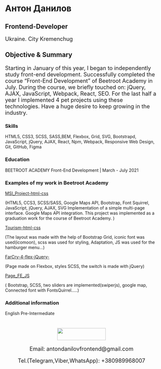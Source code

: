 # Антон Данилов
## Frontend-Developer
<div style="font-size: 18px">
      <p>Ukraine. City Kremenchug</p>
      <h3>Objective & Summary</h3>
      <p>Starting in January of this year, I began to independently study front-end development. Successfully completed the course “Front-End Development” of Beetroot Academy in July. During the course, we briefly touched on: jQuery, AJAX, JavaScript, Webpack, React, SEO. For the last half a year I implemented 4 pet projects using these technologies.
Have a huge desire to keep growing in the industry.
</p>
    </div>
    <div>
      <h3>Skills</h3>
      <p>
          HTML5, CSS3, SCSS, SASS,BEM, Flexbox, Grid, SVG, Bootstrapd, JavaScript, jQuery, AJAX, React, Npm, Webpack, Responsive Web Design, Git, GitHub, Figma   
      </p>
    </div>
    <div>
      <h3>Education</h3>
      <p>
        BEETROOT ACADEMY Front-End Development | March - July 2021
      </p>
    </div>
     <div>
      <h3>Examples of my work in Beetroot Academy</h3>
      <p>
             <a
          target="_blank"
          href="https://antondanilovfe.github.io/MSI_Project/"
          >MSI_Project-html-css</a
        >
      <p>
      (HTML5, CCS3, SCSS/SASS, Google Maps API, Bootstrap, Font Squirrel, JavaScript, jQuery, AJAX, SVG
Implementation of a simple multi-page interface. Google Maps API integration. 
This project was implemented as a graduation work for the course of Beetroot Academy.
)
      </p>
        <a
          target="_blank"
          href="https://antondanilovfe.github.io/Tourism-html-css/"
          >Tourism-html-css</a
        >
      <p>
      (The layout was made with the help of Bootstrap Grid, iconic font was used(icomoon), scss was used for styling, Adaptation, JS was used for the hamburger menu…)
      </p>
        <a
          target="_blank"
          href="https://antondanilovfe.github.io/FarCry-4-flex-jQuery-/"
          >FarCry-4-flex-jQuery-</a
        >
       <p>
       (Page made on Flexbox, styles SCSS, the switch is made with jQuery)
      </p>
        <a target="_blank" href="https://github.com/AntonDanilovFE/Page_FE_JS"
          >Page_FE_JS</a
        >
       <p>
       ( Bootstrap, SCSS,  two sliders are implemented(swiperjs), google map, Connected font with FontsQuirrel…..)
      </p>
      </p>
    </div>
    <div>
      <h3>Additional information</h3>
      <p>
        English Pre-Intermediate
      </p>
    </div>
 <div align="center" style="margin: 40px 0">
      <div>
        <a
          style="margin: 0 10px; text-decoration: none"
          target="_blank"
          href="https://www.linkedin.com/in/anton-danilov-b81994215/"
        >
          <img
            width="160px"
            height="40px"
            src="https://img.shields.io/badge/LinkedIn-0077B5?style=for-the-badge&logo=linkedin&logoColor=white"
          />
        </a>
      </div>
      <p style="font-size: 18px">
        Email:
        <a
          style="text-decoration: none"
          href="mailto:antondanilovfrontend@gmail.com"
          >antondanilovfrontend@gmail.com</a
        >
      </p>
      <p style="font-size: 18px">
        Tel.(Telegram,Viber,WhatsApp): 
        <a style="text-decoration: none" href="tel:+380989968007"
          >+380989968007</a
        >
      </p>
    </div>
    
